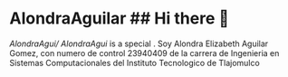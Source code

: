 # AlondraAguilar ## Hi there 👋
*AlondraAgui/ AlondraAgui* is a  special .
Soy Alondra Elizabeth Aguilar Gomez, con numero de control 23940409 de la carrera de Ingenieria en Sistemas Computacionales del Instituto Tecnologico de Tlajomulco 

